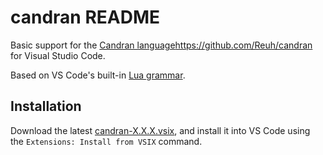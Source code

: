 # candran README

Basic support for the [Candran language]()https://github.com/Reuh/candran for Visual Studio Code.

Based on VS Code's built-in [Lua grammar](https://github.com/LuaLS/lua.tmbundle).

## Installation

Download the latest [candran-X.X.X.vsix](https://github.com/Reuh/vscode-candran/releases/latest), and install it into VS Code using the `Extensions: Install from VSIX` command.
